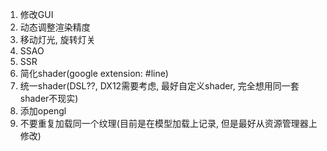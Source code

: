 1. 修改GUI
2. 动态调整渲染精度
3. 移动灯光, 旋转灯关
4. SSAO
5. SSR
6. 简化shader(google extension: #line)
7. 统一shader(DSL??, DX12需要考虑, 最好自定义shader, 完全想用同一套shader不现实)
8. 添加opengl
9. 不要重复加载同一个纹理(目前是在模型加载上记录, 但是最好从资源管理器上修改)

